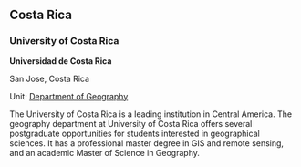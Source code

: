 ## Costa Rica

### University of Costa Rica 
**Universidad de Costa Rica**

San Jose, Costa Rica

Unit: [Department of Geography](https://www.geografia.fcs.ucr.ac.cr/)

The University of Costa Rica is a leading institution in Central America. The geography department at University of Costa Rica offers several postgraduate opportunities for students interested in geographical sciences. It has a professional master degree in GIS and remote sensing, and an academic Master of Science in Geography.

